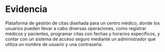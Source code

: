 # Evidencia
Plataforma de gestión de citas diseñada para un centro médico, donde los usuarios pueden llevar a cabo diversas operaciones, como registrar médicos y pacientes, programar citas con fechas y horarios específicos, y contar con un sistema de acceso seguro mediante un administrador que utiliza un nombre de usuario y una contraseña.
